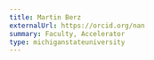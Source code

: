 ```yaml
---
title: Martin Berz
externalUrl: https://orcid.org/nan
summary: Faculty, Accelerator
type: michiganstateuniversity
---
```

